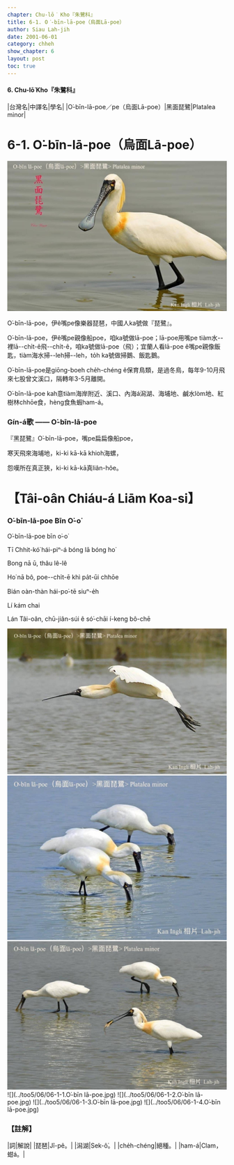 ```yaml
---
chapter: Chu-lō͘ Kho『朱鷺科』
title: 6-1. O͘-bīn-lā-poe（烏面Lā-poe）
author: Siau Lah-jih
date: 2001-06-01
category: chheh
show_chapter: 6
layout: post
toc: true
---
```


#### 6. Chu-lō͘ Kho『朱鷺科』

|台灣名|中譯名|學名|
|O͘-bīn-lā-poe／pe（烏面Lā-poe）|黑面琵鷺|Platalea minor|

# 6-1. O͘-bīn-lā-poe（烏面Lā-poe）

![](../too5/06/06-1-5.O͘-bīn-lā-poe.jpg)


O͘-bīn-lā-poe，伊ê嘴pe像樂器琵琶，中國人ka號做『琵鷺』。

O͘-bīn-lā-poe，伊ê嘴pe親像船poe，咱ka號做lā-poe；lā-poe用嘴pe tiàm水--裡lā--chi̍t-ê飛--chi̍t-ê，咱ka號做lā-poe（飛）；宜蘭人看lā-poe ê嘴pe親像飯匙，tiàm海水掃--leh掃--leh，to̍h ka號做掃鵝、飯匙鵝。

O͘-bīn-lā-poe是giōng-boeh che̍h-chéng ê保育鳥類，是過冬鳥，每年9-10月飛來七股曾文溪口，隔轉年3-5月離開。

O͘-bīn-lā-poe kah意tiàm海岸附近、溪口、內海á潟湖、海埔地、鹹水lòm地、紅樹林chhōe食，hèng食魚蝦ham-á。


### Gín-á歌 —— O͘-bīn-lā-poe

『黑琵鷺』O͘-bīn-lā-poe，嘴pe扁扁像船poe，

寒天飛來海埔地，ki-ki kā-kā khioh海螺，

怨嘆所在真正狹，ki-ki kā-kā真liân-hôe。
						

# 【Tâi-oân Chiáu-á Liām Koa-si】

### **O͘-bīn-lā-poe Bīn O͘-o͘**

O͘-bīn-lā-poe bīn o͘-o͘

Tī Chhit-kó͘ hái-piⁿ-á bóng lā bóng ho͘

Bong nā ū, thâu lê-lê

Ho͘ nā bô, poe--chi̍t-ē khì pa̍t-ūi chhōe

Bián oàn-thàn hái-po͘-tē siuⁿ-e̍h

Lí kám chai 

Lán Tâi-oân, chū-jiân-súi ê só͘-chāi í-keng bô-chē


![](../too5/06/06-1-6.O͘-bīn-lā-poe.jpg)
![](../too5/06/06-1-7.O͘-bīn-lā-poe.jpg)
![](../too5/06/06-1-8.O͘-bīn-lā-poe.jpg)
![](../too5/06/06-1-1.O͘-bīn lā-poe.jpg)
![](../too5/06/06-1-2.O͘-bīn lā-poe.jpg)
![](../too5/06/06-1-3.O͘-bīn lā-poe.jpg)
![](../too5/06/06-1-4.O͘-bīn lā-poe.jpg)

### 【註解】

|詞|解說|
|琵琶|Jî-pê。|
|潟湖|Sek-ô͘。|
|che̍h-chéng|絕種。|
|ham-á|Clam，蚶á。|
